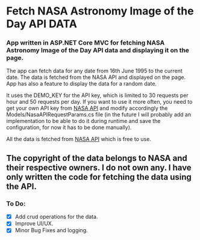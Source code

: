 # Fetch NASA Astronomy Image of the Day API DATA

### App written in ASP.NET Core MVC for fetching NASA Astronomy Image of the Day API data and displaying it on the page.

The app can fetch data for any date from 16th June 1995 to the current date. The data is fetched from the NASA API and displayed on the page. App has also a feature to display the data for a random date. 

It uses the DEMO_KEY for the API key, which is limited to 30 requests per hour and 50 requests per day. If you want to use it more often, you need to get your own API key from [NASA API](https://api.nasa.gov/) and modify accordingly the Models/NasaAPIRequestParams.cs file (in the future I will probably add an implementation to be able to do it during runtime and save the configuration, for now it has to be done manually).

 All the data is fetched from [NASA API](https://api.nasa.gov/) which is free to use.
## The copyright of the data belongs to NASA and their respective owners. I do not own any. I have only written the code for fetching the data using the API.

### To Do:

- [x] Add crud operations for the data.
- [x] Improve UI/UX.  
- [x] Minor Bug Fixes and logging.  
